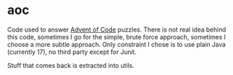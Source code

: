 # aoc

Code used to answer [Advent of Code](https://adventofcode.com) puzzles.
There is not real idea behind this code, sometimes I go for the simple, brute force approach, sometimes I choose a more subtle approach.
Only constraint I chose is to use plain Java (currently 17), no third party except for Junit.

Stuff that comes back is extracted into utils.
